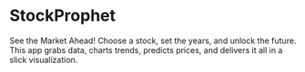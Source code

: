# StockProphet
See the Market Ahead!  Choose a stock, set the years, and unlock the future. This app grabs data, charts trends, predicts prices, and delivers it all in a slick visualization.

